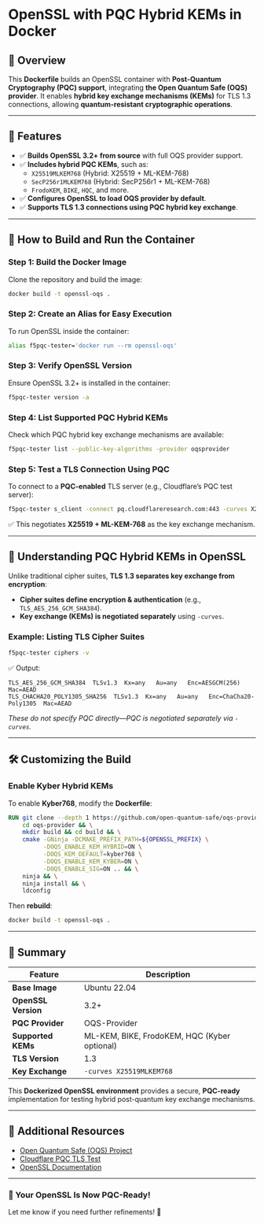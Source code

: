 # **OpenSSL with PQC Hybrid KEMs in Docker**

## **📌 Overview**
This **Dockerfile** builds an OpenSSL container with **Post-Quantum Cryptography (PQC) support**, integrating **the Open Quantum Safe (OQS) provider**. It enables **hybrid key exchange mechanisms (KEMs)** for TLS 1.3 connections, allowing **quantum-resistant cryptographic operations**.

---

## **🔧 Features**
- ✅ **Builds OpenSSL 3.2+ from source** with full OQS provider support.
- ✅ **Includes hybrid PQC KEMs**, such as:
  - `X25519MLKEM768` (Hybrid: X25519 + ML-KEM-768)
  - `SecP256r1MLKEM768` (Hybrid: SecP256r1 + ML-KEM-768)
  - `FrodoKEM`, `BIKE`, `HQC`, and more.
- ✅ **Configures OpenSSL to load OQS provider by default**.
- ✅ **Supports TLS 1.3 connections using PQC hybrid key exchange**.

---

## **🚀 How to Build and Run the Container**
### **Step 1: Build the Docker Image**
Clone the repository and build the image:
```sh
docker build -t openssl-oqs .
```

### **Step 2: Create an Alias for Easy Execution**
To run OpenSSL inside the container:
```sh
alias f5pqc-tester='docker run --rm openssl-oqs'
```

### **Step 3: Verify OpenSSL Version**
Ensure OpenSSL 3.2+ is installed in the container:
```sh
f5pqc-tester version -a
```

### **Step 4: List Supported PQC Hybrid KEMs**
Check which PQC hybrid key exchange mechanisms are available:
```sh
f5pqc-tester list --public-key-algorithms -provider oqsprovider
```

### **Step 5: Test a TLS Connection Using PQC**
To connect to a **PQC-enabled** TLS server (e.g., Cloudflare’s PQC test server):
```sh
f5pqc-tester s_client -connect pq.cloudflareresearch.com:443 -curves X25519MLKEM768
```
✅ This negotiates **X25519 + ML-KEM-768** as the key exchange mechanism.

---

## **🔑 Understanding PQC Hybrid KEMs in OpenSSL**
Unlike traditional cipher suites, **TLS 1.3 separates key exchange from encryption**:
- **Cipher suites define encryption & authentication** (e.g., `TLS_AES_256_GCM_SHA384`).
- **Key exchange (KEMs) is negotiated separately** using `-curves`.

### **Example: Listing TLS Cipher Suites**
```sh
f5pqc-tester ciphers -v
```
✅ Output:
```
TLS_AES_256_GCM_SHA384  TLSv1.3  Kx=any   Au=any   Enc=AESGCM(256)  Mac=AEAD
TLS_CHACHA20_POLY1305_SHA256  TLSv1.3  Kx=any   Au=any   Enc=ChaCha20-Poly1305  Mac=AEAD
```
*These do not specify PQC directly—PQC is negotiated separately via `-curves`.*

---

## **🛠 Customizing the Build**
### **Enable Kyber Hybrid KEMs**
To enable **Kyber768**, modify the **Dockerfile**:
```dockerfile
RUN git clone --depth 1 https://github.com/open-quantum-safe/oqs-provider.git && \
    cd oqs-provider && \
    mkdir build && cd build && \
    cmake -GNinja -DCMAKE_PREFIX_PATH=${OPENSSL_PREFIX} \
          -DOQS_ENABLE_KEM_HYBRID=ON \
          -DOQS_KEM_DEFAULT=kyber768 \
          -DOQS_ENABLE_KEM_KYBER=ON \
          -DOQS_ENABLE_SIG=ON .. && \
    ninja && \
    ninja install && \
    ldconfig
```
Then **rebuild**:
```sh
docker build -t openssl-oqs .
```

---

## **📌 Summary**
| Feature                | Description |
|------------------------|-------------|
| **Base Image**         | Ubuntu 22.04 |
| **OpenSSL Version**    | 3.2+ |
| **PQC Provider**       | OQS-Provider |
| **Supported KEMs**     | ML-KEM, BIKE, FrodoKEM, HQC (Kyber optional) |
| **TLS Version**        | 1.3 |
| **Key Exchange**       | `-curves X25519MLKEM768` |

This **Dockerized OpenSSL environment** provides a secure, **PQC-ready** implementation for testing hybrid post-quantum key exchange mechanisms.

---

## **🔗 Additional Resources**
- [Open Quantum Safe (OQS) Project](https://openquantumsafe.org)
- [Cloudflare PQC TLS Test](https://pq.cloudflareresearch.com)
- [OpenSSL Documentation](https://www.openssl.org/docs/)

---

### **🎉 Your OpenSSL Is Now PQC-Ready!**
Let me know if you need further refinements! 🚀

